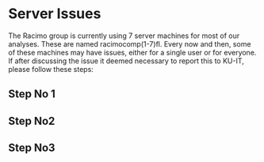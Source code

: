 # Server Issues
The Racimo group is currently using 7 server machines for most of our analyses.
These are named racimocomp(1-7)fl.
Every now and then, some of these machines may have issues, either for a single user or for everyone.
If after discussing the issue it deemed necessary to report this to KU-IT, please follow these steps:



## Step No 1


## Step No2

## Step No3
